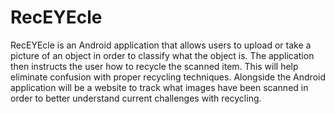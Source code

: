 # RecEYEcle

RecEYEcle is an Android application that allows users to upload or take a picture of an object in order to classify what the object is. The application then instructs the user how to recycle the scanned item. This will help eliminate confusion with proper recycling techniques. Alongside the Android application will be a website to track what images have been scanned in order to better understand current challenges with recycling.
